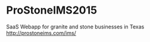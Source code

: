 # ProStoneIMS2015
SaaS Webapp for granite and stone businesses in Texas
http://prostoneims.com/ims/
